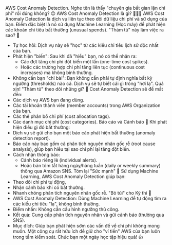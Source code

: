  AWS Cost Anomaly Detection. Nghe tên là thấy "chuyên gia bắt gian lận chi phí" rồi đúng không? 😉
AWS Cost Anomaly Detection là gì? 🕵️‍♂️💸
AWS Cost Anomaly Detection là dịch vụ liên tục theo dõi dữ liệu chi phí và sử dụng của bạn. Điểm đặc biệt là nó sử dụng Machine Learning (Học máy) để phát hiện các khoản chi tiêu bất thường (unusual spends).
"Thám tử" này làm việc ra sao? 🤖
 * Tự học hỏi: Dịch vụ này sẽ "học" từ các kiểu chi tiêu lịch sử độc nhất của bạn.
 * Phát hiện "biến": Sau khi đã "hiểu" bạn, nó có thể nhận ra:
   * Các đợt tăng chi phí đột biến một lần (one-time cost spikes).
   * Hoặc các trường hợp chi phí tăng liên tục (continuous cost increases) mà không bình thường.
 * Không cần bạn "chỉ bài": Bạn không cần phải tự định nghĩa bất kỳ ngưỡng (thresholds) nào cả. Dịch vụ sẽ tự biết cái gì trông "hơi lạ". Quá xịn!
"Thám tử" theo dõi những gì? 🔎
Cost Anomaly Detection sẽ để mắt đến:
 * Các dịch vụ AWS bạn đang dùng.
 * Các tài khoản thành viên (member accounts) trong AWS Organization của bạn.
 * Các thẻ phân bổ chi phí (cost allocation tags).
 * Các danh mục chi phí (cost categories).
Báo cáo và Cảnh báo 📢
Khi phát hiện điều gì đó bất thường:
 * Dịch vụ sẽ gửi cho bạn một báo cáo phát hiện bất thường (anomaly detection report).
 * Báo cáo này bao gồm cả phân tích nguyên nhân gốc rễ (root cause analysis), giúp bạn hiểu tại sao chi phí lại tăng đột biến.
 * Cách nhận thông báo:
   * Cảnh báo riêng lẻ (individual alerts).
   * Hoặc bản tóm tắt hàng ngày/hàng tuần (daily or weekly summary) thông qua Amazon SNS.
Tóm lại "Sức mạnh" 💪
Sử dụng Machine Learning, AWS Cost Anomaly Detection giúp bạn:
 * Theo dõi chi phí tự động.
 * Nhận cảnh báo khi có bất thường.
 * Nhanh chóng phân tích nguyên nhân gốc rễ.
"Bỏ túi" cho Kỳ thi 📝
 * AWS Cost Anomaly Detection: Dùng Machine Learning để tự động tìm ra các kiểu chi tiêu "lạ", không bình thường.
 * Điểm nhấn: Không cần cấu hình ngưỡng thủ công.
 * Kết quả: Cung cấp phân tích nguyên nhân và gửi cảnh báo (thường qua SNS).
 * Mục đích: Giúp bạn phát hiện sớm các vấn đề về chi phí không mong muốn.
Một công cụ rất hữu ích để giữ cho "ví tiền" AWS của bạn luôn trong tầm kiểm soát. Chúc bạn một ngày học tập hiệu quả! 👍
